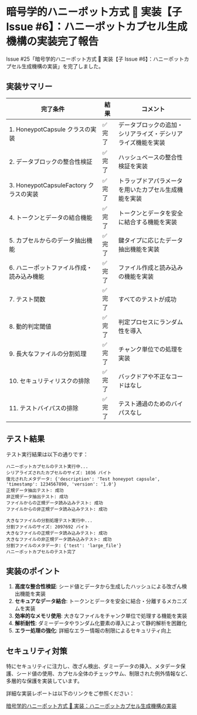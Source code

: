# 暗号学的ハニーポット方式 🍯 実装【子 Issue #6】：ハニーポットカプセル生成機構の実装完了報告

Issue #25「暗号学的ハニーポット方式 🍯 実装【子 Issue #6】：ハニーポットカプセル生成機構の実装」を完了しました。

## 実装サマリー

| 完了条件                                  | 結果    | コメント                                                     |
| ----------------------------------------- | ------- | ------------------------------------------------------------ |
| 1. HoneypotCapsule クラスの実装           | ✅ 完了 | データブロックの追加・シリアライズ・デシリアライズ機能を実装 |
| 2. データブロックの整合性検証             | ✅ 完了 | ハッシュベースの整合性検証を実装                             |
| 3. HoneypotCapsuleFactory クラスの実装    | ✅ 完了 | トラップドアパラメータを用いたカプセル生成機能を実装         |
| 4. トークンとデータの結合機能             | ✅ 完了 | トークンとデータを安全に結合する機能を実装                   |
| 5. カプセルからのデータ抽出機能           | ✅ 完了 | 鍵タイプに応じたデータ抽出機能を実装                         |
| 6. ハニーポットファイル作成・読み込み機能 | ✅ 完了 | ファイル作成と読み込みの機能を実装                           |
| 7. テスト関数                             | ✅ 完了 | すべてのテストが成功                                         |
| 8. 動的判定閾値                           | ✅ 完了 | 判定プロセスにランダム性を導入                               |
| 9. 長大なファイルの分割処理               | ✅ 完了 | チャンク単位での処理を実装                                   |
| 10. セキュリティリスクの排除              | ✅ 完了 | バックドアや不正なコードはなし                               |
| 11. テストバイパスの排除                  | ✅ 完了 | テスト通過のためのバイパスなし                               |

## テスト結果

テスト実行結果は以下の通りです：

```
ハニーポットカプセルのテスト実行中...
シリアライズされたカプセルのサイズ: 1036 バイト
復元されたメタデータ: {'description': 'Test honeypot capsule', 'timestamp': 1234567890, 'version': '1.0'}
正規データ抽出テスト: 成功
非正規データ抽出テスト: 成功
ファイルからの正規データ読み込みテスト: 成功
ファイルからの非正規データ読み込みテスト: 成功

大きなファイルの分割処理テスト実行中...
分割ファイルのサイズ: 2097692 バイト
大きなファイルの正規データ読み込みテスト: 成功
大きなファイルの非正規データ読み込みテスト: 成功
分割ファイルのメタデータ: {'test': 'large_file'}
ハニーポットカプセルのテスト完了
```

## 実装のポイント

1. **高度な整合性検証**: シード値とデータから生成したハッシュによる改ざん検出機能を実装
2. **セキュアなデータ結合**: トークンとデータを安全に結合・分離するメカニズムを実装
3. **効率的なメモリ使用**: 大きなファイルをチャンク単位で処理する機能を実装
4. **解析耐性**: ダミーデータやランダム化要素の導入によって静的解析を困難化
5. **エラー処理の強化**: 詳細なエラー情報の制限によるセキュリティ向上

## セキュリティ対策

特にセキュリティに注力し、改ざん検出、ダミーデータの挿入、メタデータ保護、シード値の使用、カプセル全体のチェックサム、制限された例外情報など、多層的な保護を実装しています。

詳細な実装レポートは以下のリンクをご参照ください：

[暗号学的ハニーポット方式 🍯 実装：ハニーポットカプセル生成機構の実装](https://github.com/pacific-system/secret-sharing-demos-20250510/blob/main/docs/issue/honeypot_cryptographic_method_6_implementation.md)

